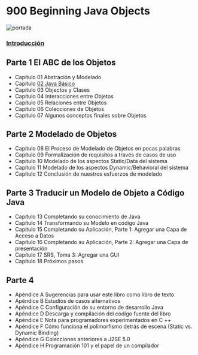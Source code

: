 # 900 Beginning Java Objects

![portada](900_Beginning_Java_Objects/images/portada.png)

### [Introducción](900_Beginning_Java_Objects/00_Introduccion.md)

## Parte 1 El ABC de los Objetos

* Capítulo 01 Abstración y Modelado
* Capítulo [02 Java Básico](900_Beginning_Java_Objects/02_Java_Basico.md)
* Capítulo 03 Objectos y Clases
* Capítulo 04 Interacciones entre Objetos
* Capítulo 05 Relaciones entre Objetos
* Capítulo 06 Colecciones de Objetos
* Capítulo 07 Algunos conceptos finales sobre Objetos

## Parte 2 Modelado de Objetos

* Capítulo 08 El Proceso de Modelado de Objetos en pocas palabras
* Capítulo 09 Formalización de requisitos a través de casos de uso
* Capítulo 10 Modelado de los aspectos Static/Data del sistema
* Capítulo 11 Modelado de los aspectos Dynamic/Behavioral del sistema
* Capítulo 12 Conclusión de nuestros esfuerzos de modelado

## Parte 3 Traducir un Modelo de Objeto a Código Java

* Capítulo 13 Completando su conocimiento de Java
* Capítulo 14 Transformando su Modelo en código Java
* Capítulo 15 Completando su Aplicación, Parte 1: Agregar una Capa de Acceso a Datos
* Capítulo 16 Completando su Aplicación, Parte 2: Agregar una Capa de presentación
* Capítulo 17 SRS, Toma 3: Agregar una GUI
* Capítulo 18 Próximos pasos

## Parte 4

* Apéndice A Sugerencias para usar este libro como libro de texto
* Apéndice B Estudios de casos alternativos
* Apéndice C Configuración de su entorno de desarrollo Java
* Apéndice D Descarga y compilación del código fuente del libro
* Apéndice E Nota para programadores experimentados en C ++
* Apéndice F Cómo funciona el polimorfismo detrás de escena (Static vs. Dynamic Binding)
* Apéndice G Colecciones anteriores a J2SE 5.0
* Apéndice H Programación 101 y el papel de un compilador
